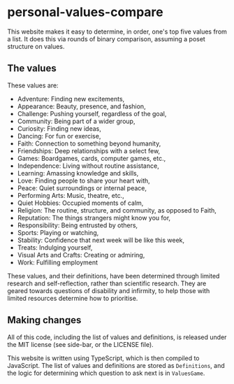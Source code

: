 # personal-values-compare

This website makes it easy to determine, in order, one's top five values from a list.
It does this via rounds of binary comparison,
assuming a poset structure on values.

## The values

These values are:

 - Adventure: Finding new excitements,
 - Appearance: Beauty, presence, and fashion,
 - Challenge: Pushing yourself, regardless of the goal,
 - Community: Being part of a wider group,
 - Curiosity: Finding new ideas,
 - Dancing: For fun or exercise,
 - Faith: Connection to something beyond humanity,
 - Friendships: Deep relationships with a select few,
 - Games: Boardgames, cards, computer games, etc.,
 - Independence: Living without routine assistance,
 - Learning: Amassing knowledge and skills,
 - Love: Finding people to share your heart with,
 - Peace: Quiet surroundings or internal peace,
 - Performing Arts: Music, theatre, etc.,
 - Quiet Hobbies: Occupied moments of calm,
 - Religion: The routine, structure, and community, as opposed to Faith,
 - Reputation: The things strangers might know you for,
 - Responsibility: Being entrusted by others,
 - Sports: Playing or watching,
 - Stability: Confidence that next week will be like this week,
 - Treats: Indulging yourself,
 - Visual Arts and Crafts: Creating or admiring,
 - Work: Fulfilling employment

These values, and their definitions, have been determined through limited research and self-reflection,
rather than scientific research.
They are geared towards questions of disability and infirmity,
to help those with limited resources determine how to prioritise.

## Making changes

All of this code, including the list of values and definitions,
is released under the MIT license (see side-bar, or the LICENSE file).

This website is written using TypeScript, which is then compiled to JavaScript.
The list of values and definitions are stored as `Definitions`,
and the logic for determining which question to ask next is in `ValuesGame`.


